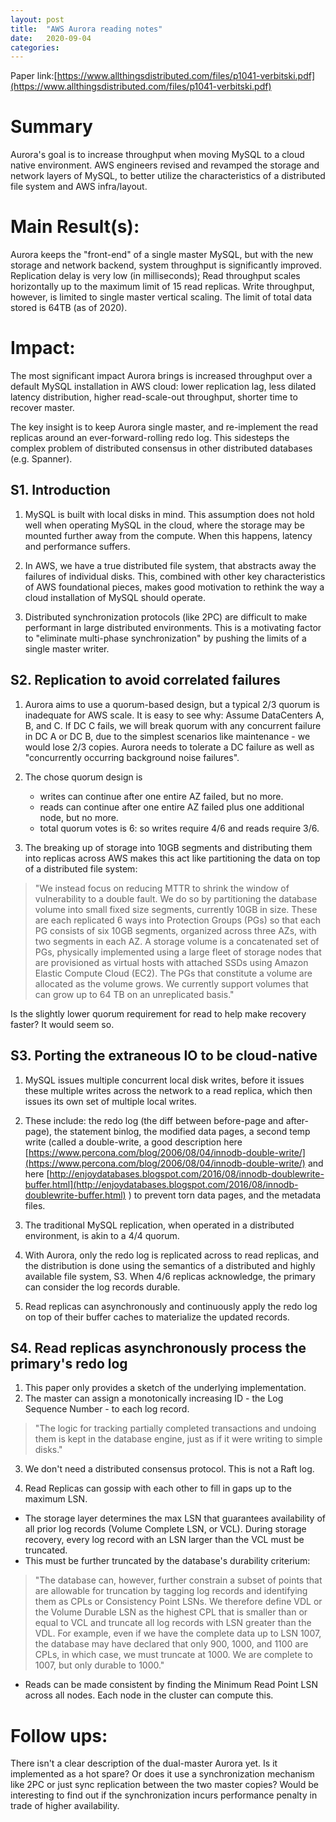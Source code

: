 ```yaml
---
layout: post
title:  "AWS Aurora reading notes"
date:   2020-09-04
categories:
---
```


Paper link:[https://www.allthingsdistributed.com/files/p1041-verbitski.pdf](https://www.allthingsdistributed.com/files/p1041-verbitski.pdf)

# Summary

Aurora's goal is to increase throughput when moving MySQL to a cloud native environment. AWS engineers revised and revamped the storage and network layers of MySQL, to better utilize the characteristics of a distributed file system and AWS infra/layout.


# Main Result(s):

Aurora keeps the "front-end" of a single master MySQL, but with the new storage and network backend, system throughput is significantly improved. Replication delay is very low (in milliseconds); Read throughput scales horizontally up to the maximum limit of 15 read replicas. Write throughput, however, is limited to single master vertical scaling. The limit of total data stored is 64TB (as of 2020).

# Impact:

The most significant impact Aurora brings is increased throughput over a default MySQL installation in AWS cloud: lower replication lag, less dilated latency distribution, higher read-scale-out throughput, shorter time to recover master.

The key insight is to keep Aurora single master, and re-implement the read replicas around an ever-forward-rolling redo log. This sidesteps the complex problem of distributed consensus in other distributed databases (e.g. Spanner).


## S1. Introduction

1. MySQL is built with local disks in mind. This assumption does not hold well when operating MySQL in the cloud, where the storage may be mounted further away from the compute. When this happens, latency and performance suffers.

2. In AWS, we have a true distributed file system, that abstracts away the failures of individual disks. This, combined with other key characteristics of AWS foundational pieces, makes good motivation to rethink the way a cloud installation of MySQL should operate.

3. Distributed synchronization protocols (like 2PC) are difficult to make performant in large distributed environments. This is a motivating factor to "eliminate multi-phase synchronization" by pushing the limits of a single master writer.


## S2. Replication to avoid correlated failures

1. Aurora aims to use a quorum-based design, but a typical 2/3 quorum is inadequate for AWS scale. It is easy to see why: Assume DataCenters A, B, and C. If DC C fails, we will break quorum with any concurrent failure in DC A or DC B, due to the simplest scenarios like maintenance - we would lose 2/3 copies. Aurora needs to tolerate a DC failure as well as "concurrently occurring background noise failures".

2. The chose quorum design is
    - writes can continue after one entire AZ failed, but no more.
    - reads can continue after one entire AZ failed plus one additional node, but no more.
    - total quorum votes is 6: so writes require 4/6 and reads require 3/6.

3. The breaking up of storage into 10GB segments and distributing them into replicas across AWS makes this act like partitioning the data on top of a distributed file system:

>"We instead focus on reducing MTTR to shrink the window of vulnerability to a double fault. We do so by partitioning the database volume into small fixed size segments, currently 10GB in size. These are each replicated 6 ways into Protection Groups (PGs) so that each PG consists of six 10GB segments, organized across three AZs, with two segments in each AZ. A storage volume is a concatenated set of PGs, physically implemented using a large fleet of storage nodes that are provisioned as virtual hosts with attached SSDs using Amazon Elastic Compute Cloud (EC2). The PGs that constitute a volume are allocated as the volume grows. We currently support volumes that can grow up to 64 TB on an unreplicated basis."

Is the slightly lower quorum requirement for read to help make recovery faster? It would seem so.


## S3. Porting the extraneous IO to be cloud-native


1. MySQL issues multiple concurrent local disk writes, before it issues these multiple writes across the network to a read replica, which then issues its own set of multiple local writes.

2. These include: the redo log (the diff between before-page and after-page), the statement binlog, the modified data pages, a second temp write (called a double-write, a good description here [https://www.percona.com/blog/2006/08/04/innodb-double-write/](https://www.percona.com/blog/2006/08/04/innodb-double-write/) and here [http://enjoydatabases.blogspot.com/2016/08/innodb-doublewrite-buffer.html](http://enjoydatabases.blogspot.com/2016/08/innodb-doublewrite-buffer.html) ) to prevent torn data pages, and the metadata files.

3. The traditional MySQL replication, when operated in a distributed environment, is akin to a 4/4 quorum.

4. With Aurora, only the redo log is replicated across to read replicas, and the distribution is done using the semantics of a distributed and highly available file system, S3. When 4/6 replicas acknowledge, the primary can consider the log records durable.

5. Read replicas can asynchronously and continuously apply the redo log on top of their buffer caches to materialize the updated records.

## S4. Read replicas asynchronously process the primary's redo log

1. This paper only provides a sketch of the underlying implementation.
2. The master can assign a monotonically increasing ID - the Log Sequence Number - to each log record.

>"The logic for tracking partially completed transactions and undoing them is kept in the database engine, just as if it were writing to simple disks."

3. We don't need a distributed consensus protocol. This is not a Raft log.

4. Read Replicas can gossip with each other to fill in gaps up to the maximum LSN.
  - The storage layer determines the max LSN that guarantees availability of all prior log records (Volume Complete LSN, or VCL). During storage recovery, every log record with an LSN larger than the VCL must be truncated.
  - This must be further truncated by the database's durability criterium:

>"The database can, however, further constrain a subset of points that are allowable for truncation by tagging log records and identifying them as CPLs or Consistency Point LSNs. We therefore define VDL or the Volume Durable LSN as the highest CPL that is smaller than or equal to VCL and truncate all log records with LSN greater than the VDL. For example, even if we have the complete data up to LSN 1007, the database may have declared that only 900, 1000, and 1100 are CPLs, in which case, we must truncate at 1000. We are complete to 1007, but only durable to 1000."

  - Reads can be made consistent by finding the Minimum Read Point LSN across all nodes. Each node in the cluster can compute this.

# Follow ups:

There isn't a clear description of the dual-master Aurora yet. Is it implemented as a hot spare? Or does it use a synchronization mechanism like 2PC or just sync replication between the two master copies? Would be interesting to find out if the synchronization incurs performance penalty in trade of higher availability.

